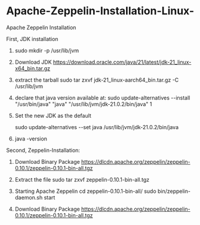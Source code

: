 # Apache-Zeppelin-Installation-Linux-
Apache Zeppelin Installation

First, JDK installation

  1) sudo mkdir -p /usr/lib/jvm
  
  
  2) Download JDK 
  https://download.oracle.com/java/21/latest/jdk-21_linux-x64_bin.tar.gz
  
  
  3) extract the tarball
  sudo tar zxvf jdk-21_linux-aarch64_bin.tar.gz -C /usr/lib/jvm
  
  
  4)  declare that java version available at:
  sudo update-alternatives --install "/usr/bin/java" "java" "/usr/lib/jvm/jdk-21.0.2/bin/java" 1
  
  
  5) Set the new JDK as the default
  
      sudo update-alternatives --set java /usr/lib/jvm/jdk-21.0.2/bin/java
  6) java -version

Second, Zeppelin-Installation:

1) Download Binary Package
https://dlcdn.apache.org/zeppelin/zeppelin-0.10.1/zeppelin-0.10.1-bin-all.tgz

2) Extract the file
sudo tar zxvf zeppelin-0.10.1-bin-all.tgz

3) Starting Apache Zeppelin
    cd zeppelin-0.10.1-bin-all/
    sudo bin/zeppelin-daemon.sh start
   
   


1) Download Binary Package
https://dlcdn.apache.org/zeppelin/zeppelin-0.10.1/zeppelin-0.10.1-bin-all.tgz



